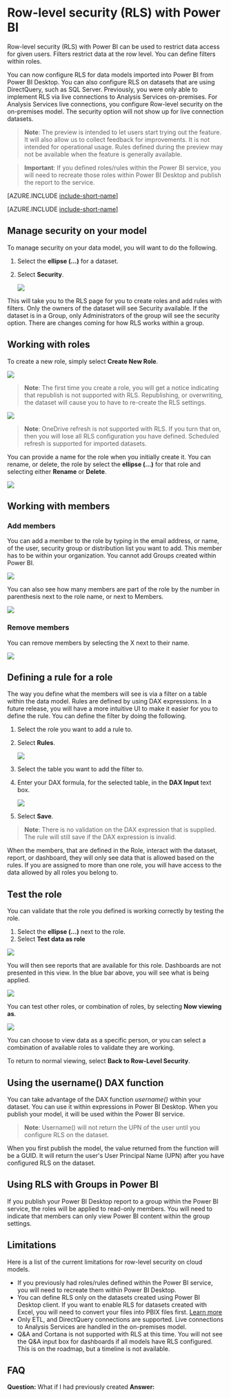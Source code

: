 <properties
pageTitle="Row-level security (RLS) with Power BI"
description="How to configure row-level security for imported datasets, and DirectQuery, within the Power BI service."
services="powerbi"
documentationCenter=""
authors="guyinacube"
manager="mblythe"
backup=""
editor=""
tags=""
qualityFocus="no"
qualityDate=""/>

<tags
ms.service="powerbi"
ms.devlang="NA"
ms.topic="article"
ms.tgt_pltfrm="na"
ms.workload="powerbi"
ms.date="06/27/2016"
ms.author="asaxton"/>
# Row-level security (RLS) with Power BI

Row-level security (RLS) with Power BI can be used to restrict data access for given users. Filters restrict data at the row level. You can define filters within roles.

You can now configure RLS for data models imported into Power BI from Power BI Desktop. You can also configure RLS on datasets that are using DirectQuery, such as SQL Server. Previously, you were only able to implement RLS via live connections to Analysis Services on-premises. For Analysis Services live connections, you configure Row-level security on the on-premises model. The security option will not show up for live connection datasets.

> **Note**: The preview is intended to let users start trying out the feature. It will also allow us to collect feedback for improvements. It is not intended for operational usage. Rules defined during the preview may not be available when the feature is generally available.

> **Important**: If you defined roles/rules within the Power BI service, you will need to recreate those roles within Power BI Desktop and publish the report to the service.

[AZURE.INCLUDE [include-short-name](../includes/rls-desktop-define-roles.md)]

[AZURE.INCLUDE [include-short-name](../includes/rls-desktop-view-as-roles.md)]

## Manage security on your model

To manage security on your data model, you will want to do the following.

1.	Select the **ellipse (…)** for a dataset.
2.	Select **Security**.

    ![](media/powerbi-admin-rls/rls-security.png)
 
This will take you to the RLS page for you to create roles and add rules with filters. Only the owners of the dataset will see Security available. If the dataset is in a Group, only Administrators of the group will see the security option. There are changes coming for how RLS works within a group.

## Working with roles

To create a new role, simply select **Create New Role**.

![](media/powerbi-admin-rls/rls-first-time.png)
 
> **Note**: The first time you create a role, you will get a notice indicating that republish is not supported with RLS. Republishing, or overwriting, the dataset will cause you to have to re-create the RLS settings.

![](media/powerbi-admin-rls/rls-not-supported.png)
 
> **Note**: OneDrive refresh is not supported with RLS. If you turn that on, then you will lose all RLS configuration you have defined. Scheduled refresh is supported for imported datasets.

You can provide a name for the role when you initially create it. You can rename, or delete, the role by select the **ellipse (…)** for that role and selecting either **Rename** or **Delete**.

![](media/powerbi-admin-rls/rls-rename-delete-role.png)

## Working with members

### Add members

You can add a member to the role by typing in the email address, or name, of the user, security group or distribution list you want to add. This member has to be within your organization. You cannot add Groups created within Power BI.

![](media/powerbi-admin-rls/rls-add-member.png)
 
You can also see how many members are part of the role by the number in parenthesis next to the role name, or next to Members.

![](media/powerbi-admin-rls/rls-member-count.png)
 
### Remove members

You can remove members by selecting the X next to their name. 
 
![](media/powerbi-admin-rls/rls-remove-member.png)

## Defining a rule for a role

The way you define what the members will see is via a filter on a table within the data model. Rules are defined by using DAX expressions. In a future release, you will have a more intuitive UI to make it easier for you to define the rule. You can define the filter by doing the following.

1.	Select the role you want to add a rule to.
2.	Select **Rules**.

    ![](media/powerbi-admin-rls/rls-rules.png)

3.	Select the table you want to add the filter to.
4.	Enter your DAX formula, for the selected table, in the **DAX Input** text box.

    ![](media/powerbi-admin-rls/rls-rule-definition.png)

5.	Select **Save**.

> **Note**: There is no validation on the DAX expression that is supplied. The rule will still save if the DAX expression is invalid.

When the members, that are defined in the Role, interact with the dataset, report, or dashboard, they will only see data that is allowed based on the rules. If you are assigned to more than one role, you will have access to the data allowed by all roles you belong to.

## Test the role

You can validate that the role you defined is working correctly by testing the role. 

1. Select the **ellipse (...)** next to the role.
2. Select **Test data as role**

![](media/powerbi-admin-rls/rls-test-role.png)

You will then see reports that are available for this role. Dashboards are not presented in this view. In the blue bar above, you will see what is being applied.

![](media/powerbi-admin-rls/rls-test-role2.png)

You can test other roles, or combination of roles, by selecting **Now viewing as**.

![](media/powerbi-admin-rls/rls-test-role3.png)

You can choose to view data as a specific person, or you can select a combination of available roles to validate they are working. 

To return to normal viewing, select **Back to Row-Level Security**.

## Using the username() DAX function

You can take advantage of the DAX function *username()* within your dataset. You can use it within expressions in Power BI Desktop. When you publish your model, it will be used within the Power BI service.

> **Note**: Username() will not return the UPN of the user until you configure RLS on the dataset.

When you first publish the model, the value returned from the function will be a GUID. It will return the user's User Principal Name (UPN) after you have configured RLS on the dataset.

## Using RLS with Groups in Power BI

If you publish your Power BI Desktop report to a group within the Power BI service, the roles will be applied to read-only members. You will need to indicate that members can only view Power BI content within the group settings.

## Limitations

Here is a list of the current limitations for row-level security on cloud models.

- If you previously had roles/rules defined within the Power BI service, you will need to recreate them within Power BI Desktop.
- You can define RLS only on the datasets created using Power BI Desktop client. If you want to enable RLS for datasets created with Excel, you will need to convert your files into PBIX files first. [Learn more](powerbi-desktop-import-excel-workbooks.md)
- Only ETL, and DirectQuery connections are supported. Live connections to Analysis Services are handled in the on-premises model.
- Q&A and Cortana is not supported with RLS at this time. You will not see the Q&A input box for dashboards if all models have RLS configured. This is on the roadmap, but a timeline is not available.

## FAQ

**Question:** What if I had previously created 
**Answer:**